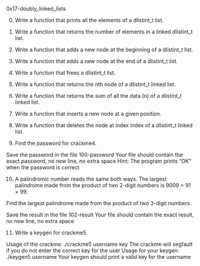 0x17-doubly_linked_lists

0. Write a function that prints all the elements of a dlistint_t list.

1. Write a function that returns the number of elements in a linked dlistint_t list.

2. Write a function that adds a new node at the beginning of a dlistint_t list.

3. Write a function that adds a new node at the end of a dlistint_t list.

4. Write a function that frees a dlistint_t list.

5. Write a function that returns the nth node of a dlistint_t linked list.


6. Write a function that returns the sum of all the data (n) of a dlistint_t linked list.

7. Write a function that inserts a new node at a given position.

8. Write a function that deletes the node at index index of a dlistint_t linked list.

9. Find the password for crackme4.

Save the password in the file 100-password
Your file should contain the exact password, no new line, no extra space
Hint: The program prints “OK” when the password is correct

10. A palindromic number reads the same both ways. The largest palindrome made from the product of two 2-digit numbers is 9009 = 91 × 99.

Find the largest palindrome made from the product of two 3-digit numbers.

Save the result in the file 102-result
Your file should contain the exact result, no new line, no extra space

11. Write a keygen for crackme5.

Usage of the crackme: ./crackme5 username key
The crackme will segfault if you do not enter the correct key for the user
Usage for your keygen: ./keygen5 username
Your keygen should print a valid key for the username


